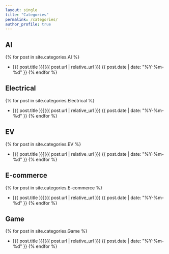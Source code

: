 ```yaml
---
layout: single
title: "Categories"
permalink: /categories/
author_profile: true
---
```


## AI
{% for post in site.categories.AI %}
- [{{ post.title }}]({{ post.url | relative_url }}) <span class="post-meta">{{ post.date | date: "%Y-%m-%d" }}</span>
{% endfor %}

## Electrical
{% for post in site.categories.Electrical %}
- [{{ post.title }}]({{ post.url | relative_url }}) <span class="post-meta">{{ post.date | date: "%Y-%m-%d" }}</span>
{% endfor %}

## EV
{% for post in site.categories.EV %}
- [{{ post.title }}]({{ post.url | relative_url }}) <span class="post-meta">{{ post.date | date: "%Y-%m-%d" }}</span>
{% endfor %}

## E-commerce
{% for post in site.categories.E-commerce %}
- [{{ post.title }}]({{ post.url | relative_url }}) <span class="post-meta">{{ post.date | date: "%Y-%m-%d" }}</span>
{% endfor %}

## Game
{% for post in site.categories.Game %}
- [{{ post.title }}]({{ post.url | relative_url }}) <span class="post-meta">{{ post.date | date: "%Y-%m-%d" }}</span>
{% endfor %}
